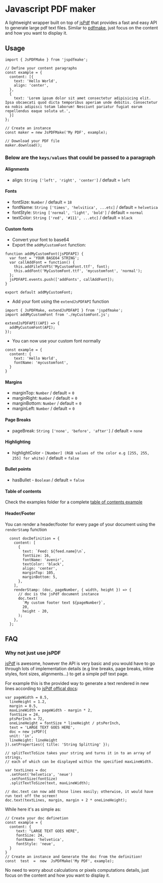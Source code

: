 
# Javascript PDF maker

A lightweight wrapper built on top of [jsPdf](https://github.com/MrRio/jsPDF) that provides a fast and easy API to generate large pdf text files.
Similar to [pdfmake](https://github.com/bpampuch/pdfmake), just focus on the content and how you want to display it.

## Usage

```JS
import { JsPDFMake } from 'jspdfmake';

// Define your content paragraphs
const example = {
  content: [{
    text: 'Hello World',
    align: 'center',
  },
  {
    text: 'Lorem ipsum dolor sit amet consectetur adipisicing elit. Ipsa obcaecati quod dicta temporibus aperiam unde debitis. Consectetur ea nobis adipisci totam laborum! Nesciunt pariatur fugiat earum repellendus eaque soluta ut.',
  }]
};

// Create an instance
const maker = new JsPDFMake('My PDF', example);

// Download your PDF file
maker.download();
```

### Below are the `keys/values` that could be passed to a paragraph

#### Alignments

- align: `String ['left', 'right', 'center']` / default = `left`

#### Fonts

- fontSize: `Number` / default = `18`
- fontName: `String ['times', 'helvitica', ...etc]` / default = `helvetica`
- fontStyle: `String ['normal', 'light', 'bold']` / default = `normal`
- textColor: `String ['red', '#111', ...etc]` / default = `black`

#### Custom fonts

- Convert your font to base64
- Export the `addMyCustomFont` function:

```JS
function addMyCustomFont(jsPDFAPI) {
  var font = 'YOUR BASE64 STRING';
  var callAddFont = function() {
    this.addFileToVFS('MyCustomFont.ttf', font);
    this.addFont('MyCustomFont.ttf', 'mycustomfont', 'normal');
  };
  jsPDFAPI.events.push(['addFonts', callAddFont]);
}

export default addMyCustomFont;
```

- Add your font using the `extendJsPDFAPI` function

```JS
import { JsPDFMake, extendJsPDFAPI } from 'jspdfmake';
import addMyCustomFont from './myCustomFont.js';

extendJsPDFAPI((API) => {
  addMyCustomFont(API);
});
```

- You can now use your custom font normally

```JS
const example = {
  content: {
    text: 'Hello World',
    fontName: 'mycustomfont',
  }
}
```

#### Margins

- marginTop: `Number` / default = `0`
- marginRight: `Number` / default = `0`
- marginBottom: `Number` / default = `0`
- marginLeft: `Number` / default = `0`

#### Page Breaks

- pageBreak: `String ['none', 'before', 'after']` / default = `none`

#### Highlighting

- highlightColor - `[Number] (RGB values of the color e.g [255, 255, 255] for white)` / default = `false`

#### Bullet points

- hasBullet - `Boolean` / default = `false`

#### Table of contents

Check the examples folder for a complete [table of contents example](https://github.com/agolo/jspdfmake/blob/master/playground/examples/example_toc.js)

#### Header/Footer

You can render a header/footer for every page of your document using the `renderStamp` function

```JS
  const docDefinition = {
    content: [
      {
        text: `Feed: ${feed.name}\n`,
        fontSize: 16,
        fontName: 'avenir',
        textColor: 'black',
        align: 'center',
        marginTop: 105,
        marginBottom: 5,
      },
    ],
    renderStamp: (doc, pageNumber, { width, height }) => {
      // doc is the jsPdf document instance
      doc.text(
        `My custom footer text ${pageNumber}`,
        20,
        height - 20,
      );
    },
  };
```

## FAQ

### Why not just use jsPDF

[jsPdf](https://github.com/MrRio/jsPDF) is awesome, however the API is very basic and you would have to go through lots of implementation details (e.g line breaks, page breaks, inline styles, font sizes, alignments...) to get a simple pdf text page.

For example this is the provided way to generate a text rendered in new lines according to [jsPdf offical docs](https://rawgit.com/MrRio/jsPDF/master/):

```JS
var pageWidth = 8.5,
  lineHeight = 1.2,
  margin = 0.5,
  maxLineWidth = pageWidth - margin * 2,
  fontSize = 24,
  ptsPerInch = 72,
  oneLineHeight = fontSize * lineHeight / ptsPerInch,
  text = 'LARGE TEXT GOES HERE',
  doc = new jsPDF({
  unit: 'in',
  lineHeight: lineHeight
}).setProperties({ title: 'String Splitting' });

// splitTextToSize takes your string and turns it in to an array of strings,
// each of which can be displayed within the specified maxLineWidth.

var textLines = doc
  .setFont('helvetica', 'neue')
  .setFontSize(fontSize)
  .splitTextToSize(text, maxLineWidth);

// doc.text can now add those lines easily; otherwise, it would have run text off the screen!
doc.text(textLines, margin, margin + 2 * oneLineHeight);
```

While here it's as simple as:

```JS
// Create your doc definetion
const example = {
  content: {
     text: "LARGE TEXT GOES HERE",
     fontSize: 24,
     fontName: 'helvetica',
     fontStyle: 'neue',
  }
}
// Create an instance and Generate the doc from the definition!
const  test  =  new  JsPDFMake('My PDF', example);
```

No need to worry about calculations or pixels computations details, just focus on the content and how you want to display it.
